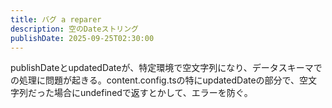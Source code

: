 ```yaml
---
title: バグ a reparer
description: 空のDateストリング
publishDate: 2025-09-25T02:30:00
---
```

publishDateとupdatedDateが、特定環境で空文字列になり、データスキーマでの処理に問題が起きる。content.config.tsの特にupdatedDateの部分で、空文字列だった場合にundefinedで返すとかして、エラーを防ぐ。
